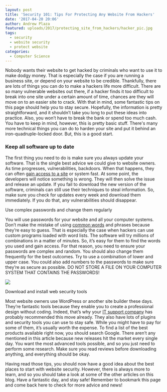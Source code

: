 ```yaml
---
layout: post
title: 'Security 101: Tips For Protecting Any Website From Hackers'
date: '2017-04-20 20:06'
author: Andrew Plaza
featured: uploads/2017/protecting_site_from_hackers/hacker_pic.jpg
tags:
  - security
  - website security
  - protect website
categories:
  - Computer Science
---
```


Nobody wants their website to get hacked by criminals who want to use it to make dodgy money. That is especially the case if you are running a business site, or depend on your website to be credible. Thankfully, there are lots of things you can do to make a hackers life more difficult. There are so many vulnerable websites out there, if a hacker finds it too difficult to break into one site under a certain amount of time, chances are they will move on to an easier site to crack. With that in mind, some fantastic tips on this page should help you to stay secure. Hopefully, the information is pretty straightforward, and it shouldn’t take you long to put these ideas into practice. Also, you won’t have to break the bank or spend too much cash. You have to keep in mind, however, this is pretty basic stuff. There's many more technical things you can do to harden your site and put it behind an iron-quadruple-locked door. But, this is a good start.

### Keep all software up to date

The first thing you need to do is make sure you always update your software. That is the single best advice we could give to website owners. As time progresses, vulnerabilities, backdoors. When that happens, they can often [gain access to a site](http://liquidthink.net/the-ultimate-guide-to-keeping-your-information-from-the-nsa-and-other-prying-eyes) or system fast. At some point, the developers will notice something is wrong. They will then solve the issue and release an update. If you fail to download the new version of the software, criminals can still use their techniques to steal information. So, make sure you check for updates every week and download them immediately. If you do that, any vulnerabilities should disappear.

Use complex passwords and change them regularly

You will use passwords for your website and all your computer systems. Don’t make the mistake of using [common words](http://www.world-english.org/english500.htm) and phrases because they’re easy to guess. That is especially the case when hackers can use custom programs loaded with word lists. The software will try millions of combinations in a matter of minutes. So, it’s easy for them to find the words you used and gain access. For that reason, you need to ensure your passwords are complex and random. You should also change them frequently for the best outcomes. Try to use a combination of lower and upper case. You could also add numbers to the passwords to make sure they’re as secure as possible. DO NOT STORE A FILE ON YOUR COMPUTER SYSTEM THAT CONTAINS THE PASSWORDS!

<a class = "lightbox" href="{{site.url}}uploads/2017/vadim_computer.jpg"><img src="{{site.url}}uploads/2017/vadim_computer.jpg" class="aligncenter"></a>


Download and install web security tools

Most website owners use WordPress or another site builder these days. They’re fantastic tools because they enable you to create a professional design without coding. Indeed, that’s why your [IT support company](https://www.netstar.co.uk/it-support/) has probably recommended this move already. They also have lots of plugins and security tools you can use to stay safe. While you might have to pay for some of them, it’s usually worth the expense. To find a list of the best products available right now, you should search Google. There aren’t any mentioned in this article because new releases hit the market every single day. You want the most advanced tools possible, and so you just need to perform some research. Make sure you read reviews before downloading anything, and everything should be okay.

Having read those tips, you should now have a good idea about the best places to start with website security. However, there is always more to learn, and so you should take a look at some of the other articles on this blog. Have a fantastic day, and stay safe! Remember to bookmark this page and come back here to check for more advice and news!
